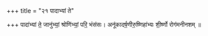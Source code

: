 +++
title = "२१ पादाभ्यां ते"

+++
पादा॑भ्यां ते॒ जानु॑भ्यां॒ श्रोणि॑भ्यां॒ परि॒ भंस॑सः। अनू॑कादर्ष॒णीरु॒ष्णिहा॑भ्यः शी॒र्ष्णो रोग॑मनीनशम् ॥